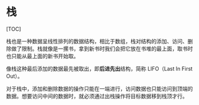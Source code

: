 # 栈

[TOC]



栈也是一种数据呈线性排列的数据结构，相比于数组，栈对结构的添加、访问、删除做了限制。栈就像是一摞书，拿到新书时我们会把它放在书堆的最上面，取书时也只能从最上面的新书开始取。

像栈这种最后添加的数据最先被取出，即**后进先出**结构，简称 LIFO（Last In First Out）。

对于栈中，添加和删除数据的操作只能在一端进行，访问数据也只能访问到顶端的数据。想要访问中间的数据时，就必须通过出栈操作将目标数据移到栈顶才行。

